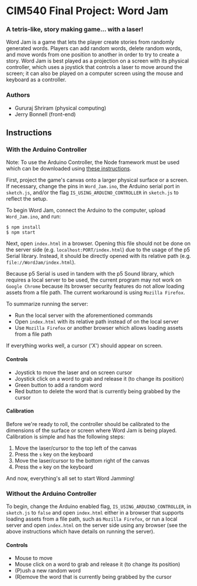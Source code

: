 # CIM540 Final Project: Word Jam
### A tetris-like, story making game… with a laser!

Word Jam is a game that lets the player create stories from randomly generated words. Players can add random words, delete random words, and move words from one position to another in order to try to create a story. Word Jam is best played as a projection on a screen with its physical controller, which uses a joystick that controls a laser to move around the screen; it can also be played on a computer screen using the mouse and keyboard as a controller. 

### Authors 

* Gururaj Shriram (physical computing)
* Jerry Bonnell (front-end)

## Instructions

### With the Arduino Controller

Note: To use the Arduino Controller, the Node framework must be used which can be downloaded using [these instructions](https://nodejs.org/en/download/).

First, project the game's canvas onto a larger physical surface or a screen. If necessary, change the pins in `Word_Jam.ino`, the Arduino serial port in `sketch.js`, and/or the flag `IS_USING_ARDUINO_CONTROLLER` in `sketch.js` to reflect the setup. 

To begin Word Jam, connect the Arduino to the computer, upload `Word_Jam.ino`, and run:

```shell
$ npm install
$ npm start
```

Next, open `index.html` in a browser. Opening this file should not be done on the server side (e.g. `localhost:PORT/index.html`) due to the usage of the p5 Serial library. Instead, it should be directly opened with its relative path (e.g. `file://WordJam/index.html`). 

Because p5 Serial is used in tandem with the p5 Sound library, which requires a local server to be used, the current program may not work on `Google Chrome` because its browser security features do not allow loading assets from a file path. The current workaround is using `Mozilla Firefox`.

To summarize running the server: 
* Run the local server with the aforementioned commands
* Open `index.html` with its relative path instead of on the local server 
* Use `Mozilla Firefox` or another browser which allows loading assets from a file path

If everything works well, a cursor ('X') should appear on screen.

#### Controls
* Joystick to move the laser and on screen cursor
* Joystick click on a word to grab and release it (to change its position)
* Green button to add a random word
* Red button to delete the word that is currently being grabbed by the cursor

#### Calibration
Before we're ready to roll, the controller should be calibrated to the dimensions of the surface or screen where Word Jam is being played. Calibration is simple and has the following steps:

1. Move the laser/cursor to the top left of the canvas
2. Press the `s` key on the keyboard
3. Move the laser/cursor to the bottom right of the canvas
4. Press the `e` key on the keyboard

And now, everything's all set to start Word Jamming!

### Without the Arduino Controller

To begin, change the Arduino enabled flag, `IS_USING_ARDUINO_CONTROLLER`, in `sketch.js` to `false` and open `index.html` either in a browser that supports loading assets from a file path, such as `Mozilla Firefox`, or run a local server and open `index.html` on the server side using any browser (see the above instructions which have details on running the server).

#### Controls
* Mouse to move
* Mouse click on a word to grab and release it (to change its position)
* (P)ush a new random word
* (R)emove the word that is currently being grabbed by the cursor
